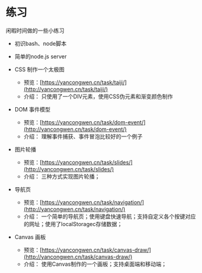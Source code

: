 # 练习
闲暇时间做的一些小练习      

- 初识bash、node脚本
- 简单的node.js server
- CSS 制作一个太极图
    - 预览：[https://yancongwen.cn/task/taiji/](http://yancongwen.cn/task/taiji/)
    - 介绍：
        只使用了一个DIV元素，使用CSS伪元素和渐变颜色制作

- DOM 事件模型
    - 预览：[https://yancongwen.cn/task/dom-event/](http://yancongwen.cn/task/dom-event/)
    - 介绍：
        理解事件捕获、事件冒泡比较好的一个例子

- 图片轮播
    - 预览：[https://yancongwen.cn/task/slides/](http://yancongwen.cn/task/slides/)
    - 介绍：
        三种方式实现图片轮播；

- 导航页
    - 预览：[https://yancongwen.cn/task/navigation/](http://yancongwen.cn/task/navigation/)
    - 介绍：
        一个简单的导航页；使用键盘快速导航；支持自定义各个按键对应的网址；使用了localStoragec存储数据；

- Canvas 画板
    - 预览：[https://yancongwen.cn/task/canvas-draw/](http://yancongwen.cn/task/canvas-draw/)
    - 介绍：
        使用Canvas制作的一个画板；支持桌面端和移动端；
